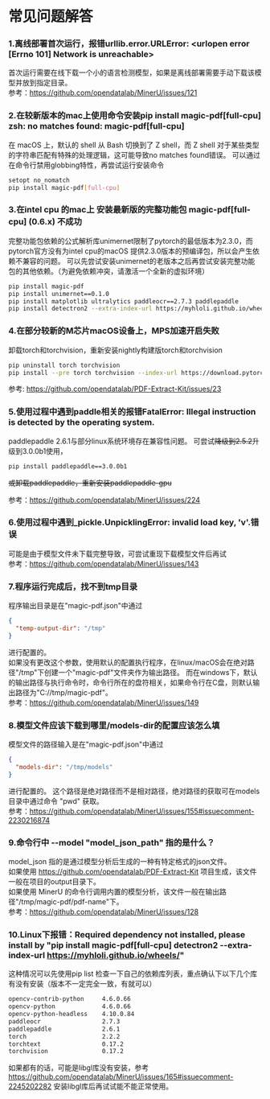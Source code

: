 # 常见问题解答

### 1.离线部署首次运行，报错urllib.error.URLError: <urlopen error [Errno 101] Network is unreachable>
    
首次运行需要在线下载一个小的语言检测模型，如果是离线部署需要手动下载该模型并放到指定目录。  
参考：https://github.com/opendatalab/MinerU/issues/121

### 2.在较新版本的mac上使用命令安装pip install magic-pdf[full-cpu] zsh: no matches found: magic-pdf[full-cpu]

在 macOS 上，默认的 shell 从 Bash 切换到了 Z shell，而 Z shell 对于某些类型的字符串匹配有特殊的处理逻辑，这可能导致no matches found错误。
可以通过在命令行禁用globbing特性，再尝试运行安装命令
```bash
setopt no_nomatch
pip install magic-pdf[full-cpu]
```

### 3.在intel cpu 的mac上 安装最新版的完整功能包 magic-pdf[full-cpu] (0.6.x) 不成功

完整功能包依赖的公式解析库unimernet限制了pytorch的最低版本为2.3.0，而pytorch官方没有为intel cpu的macOS 提供2.3.0版本的预编译包，所以会产生依赖不兼容的问题。
可以先尝试安装unimernet的老版本之后再尝试安装完整功能包的其他依赖。（为避免依赖冲突，请激活一个全新的虚拟环境）
```bash
pip install magic-pdf
pip install unimernet==0.1.0
pip install matplotlib ultralytics paddleocr==2.7.3 paddlepaddle
pip install detectron2 --extra-index-url https://myhloli.github.io/wheels/ 
```

### 4.在部分较新的M芯片macOS设备上，MPS加速开启失败

卸载torch和torchvision，重新安装nightly构建版torch和torchvision
```bash
pip uninstall torch torchvision
pip install --pre torch torchvision --index-url https://download.pytorch.org/whl/nightly/cpu
```
参考: https://github.com/opendatalab/PDF-Extract-Kit/issues/23

### 5.使用过程中遇到paddle相关的报错FatalError: Illegal instruction is detected by the operating system.

paddlepaddle 2.6.1与部分linux系统环境存在兼容性问题。
可尝试~~降级到2.5.2~~升级到3.0.0b1使用，
```bash
pip install paddlepaddle==3.0.0b1
```
~~或卸载paddlepaddle，重新安装paddlepaddle-gpu~~

参考：https://github.com/opendatalab/MinerU/issues/224

### 6.使用过程中遇到_pickle.UnpicklingError: invalid load key, 'v'.错误

可能是由于模型文件未下载完整导致，可尝试重现下载模型文件后再试  
参考：https://github.com/opendatalab/MinerU/issues/143

### 7.程序运行完成后，找不到tmp目录

程序输出目录是在"magic-pdf.json"中通过
```json
{
  "temp-output-dir": "/tmp"
}
```
进行配置的。  
如果没有更改这个参数，使用默认的配置执行程序，在linux/macOS会在绝对路径"/tmp"下创建一个"magic-pdf"文件夹作为输出路径。
而在windows下，默认的输出路径与执行命令时，命令行所在的盘符相关，如果命令行在C盘，则默认输出路径为"C://tmp/magic-pdf"。  
参考：https://github.com/opendatalab/MinerU/issues/149

### 8.模型文件应该下载到哪里/models-dir的配置应该怎么填

模型文件的路径输入是在"magic-pdf.json"中通过
```json
{
  "models-dir": "/tmp/models"
}
```
进行配置的。
这个路径是绝对路径而不是相对路径，绝对路径的获取可在models目录中通过命令 "pwd" 获取。  
参考：https://github.com/opendatalab/MinerU/issues/155#issuecomment-2230216874

### 9.命令行中 --model "model_json_path" 指的是什么？

model_json 指的是通过模型分析后生成的一种有特定格式的json文件。  
如果使用 https://github.com/opendatalab/PDF-Extract-Kit 项目生成，该文件一般在项目的output目录下。  
如果使用 MinerU 的命令行调用内置的模型分析，该文件一般在输出路径"/tmp/magic-pdf/pdf-name"下。  
参考：https://github.com/opendatalab/MinerU/issues/128

### 10.Linux下报错：Required dependency not installed, please install by "pip install magic-pdf[full-cpu] detectron2 --extra-index-url https://myhloli.github.io/wheels/"

这种情况可以先使用pip list 检查一下自己的依赖库列表，重点确认下以下几个库有没有安装（版本不一定完全一致，有就可以）
```bash
opencv-contrib-python     4.6.0.66
opencv-python             4.6.0.66
opencv-python-headless    4.10.0.84
paddleocr                 2.7.3
paddlepaddle              2.6.1
torch                     2.2.2
torchtext                 0.17.2
torchvision               0.17.2
```
如果都有的话，可能是libgl库没有安装，参考 https://github.com/opendatalab/MinerU/issues/165#issuecomment-2245202282 安装libgl库后再试试能不能正常使用。
